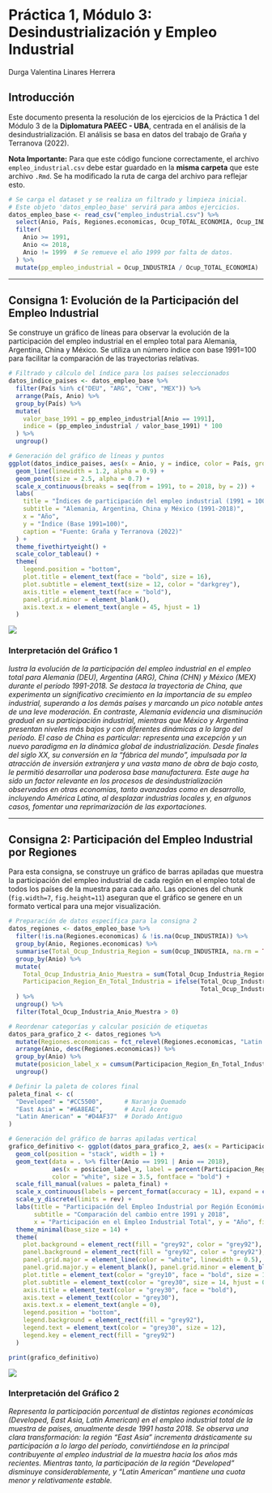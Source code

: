 Práctica 1, Módulo 3: Desindustrialización y Empleo Industrial
================
Durga Valentina Linares Herrera

## Introducción

Este documento presenta la resolución de los ejercicios de la Práctica 1
del Módulo 3 de la **Diplomatura PAEEC - UBA**, centrada en el análisis
de la desindustrialización. El análisis se basa en datos del trabajo de
Graña y Terranova (2022).

**Nota Importante:** Para que este código funcione correctamente, el
archivo `empleo_industrial.csv` debe estar guardado en la **misma
carpeta** que este archivo `.Rmd`. Se ha modificado la ruta de carga del
archivo para reflejar esto.

``` r
# Se carga el dataset y se realiza un filtrado y limpieza inicial.
# Este objeto 'datos_empleo_base' servirá para ambos ejercicios.
datos_empleo_base <- read_csv("empleo_industrial.csv") %>%
  select(Anio, País, Regiones.economicas, Ocup_TOTAL_ECONOMIA, Ocup_INDUSTRIA) %>%
  filter(
    Anio >= 1991,
    Anio <= 2018,
    Anio != 1999  # Se remueve el año 1999 por falta de datos.
  ) %>%
  mutate(pp_empleo_industrial = Ocup_INDUSTRIA / Ocup_TOTAL_ECONOMIA)
```

------------------------------------------------------------------------

## Consigna 1: Evolución de la Participación del Empleo Industrial

Se construye un gráfico de líneas para observar la evolución de la
participación del empleo industrial en el empleo total para Alemania,
Argentina, China y México. Se utiliza un número índice con base 1991=100
para facilitar la comparación de las trayectorias relativas.

``` r
# Filtrado y cálculo del índice para los países seleccionados
datos_indice_paises <- datos_empleo_base %>%
  filter(País %in% c("DEU", "ARG", "CHN", "MEX")) %>%
  arrange(País, Anio) %>%
  group_by(País) %>%
  mutate(
    valor_base_1991 = pp_empleo_industrial[Anio == 1991],
    indice = (pp_empleo_industrial / valor_base_1991) * 100
  ) %>%
  ungroup()

# Generación del gráfico de líneas y puntos
ggplot(datos_indice_paises, aes(x = Anio, y = indice, color = País, group = País)) +
  geom_line(linewidth = 1.2, alpha = 0.9) +
  geom_point(size = 2.5, alpha = 0.7) +
  scale_x_continuous(breaks = seq(from = 1991, to = 2018, by = 2)) +
  labs(
    title = "Índices de participación del empleo industrial (1991 = 100)",
    subtitle = "Alemania, Argentina, China y México (1991-2018)",
    x = "Año",
    y = "Índice (Base 1991=100)",
    caption = "Fuente: Graña y Terranova (2022)"
  ) +
  theme_fivethirtyeight() +
  scale_color_tableau() +
  theme(
    legend.position = "bottom",
    plot.title = element_text(face = "bold", size = 16),
    plot.subtitle = element_text(size = 12, color = "darkgrey"),
    axis.title = element_text(face = "bold"),
    panel.grid.minor = element_blank(),
    axis.text.x = element_text(angle = 45, hjust = 1)
  )
```

![](m3pc1_files/figure-gfm/grafico-consigna-1-1.png)<!-- -->

### Interpretación del Gráfico 1

*Iustra la evolución de la participación del empleo industrial en el
empleo total para Alemania (DEU), Argentina (ARG), China (CHN) y México
(MEX) durante el período 1991-2018. Se destaca la trayectoria de China,
que experimenta un significativo crecimiento en la importancia de su
empleo industrial, superando a los demás países y marcando un pico
notable antes de una leve moderación. En contraste, Alemania evidencia
una disminución gradual en su participación industrial, mientras que
México y Argentina presentan niveles más bajos y con diferentes
dinámicas a lo largo del período. El caso de China es particular:
representa una excepción y un nuevo paradigma en la dinámica global de
industrialización. Desde finales del siglo XX, su conversión en la
“fábrica del mundo”, impulsada por la atracción de inversión extranjera
y una vasta mano de obra de bajo costo, le permitió desarrollar una
poderosa base manufacturera. Este auge ha sido un factor relevante en
los procesos de desindustrialización observados en otras economías,
tanto avanzadas como en desarrollo, incluyendo América Latina, al
desplazar industrias locales y, en algunos casos, fomentar una
reprimarización de las exportaciones.*

------------------------------------------------------------------------

## Consigna 2: Participación del Empleo Industrial por Regiones

Para esta consigna, se construye un gráfico de barras apiladas que
muestra la participación del empleo industrial de cada región en el
empleo total de todos los países de la muestra para cada año. Las
opciones del chunk (`fig.width=7`, `fig.height=11`) aseguran que el
gráfico se genere en un formato vertical para una mejor visualización.

``` r
# Preparación de datos específica para la consigna 2
datos_regiones <- datos_empleo_base %>%
  filter(!is.na(Regiones.economicas) & !is.na(Ocup_INDUSTRIA)) %>%
  group_by(Anio, Regiones.economicas) %>%
  summarise(Total_Ocup_Industria_Region = sum(Ocup_INDUSTRIA, na.rm = TRUE), .groups = 'drop') %>%
  group_by(Anio) %>%
  mutate(
    Total_Ocup_Industria_Anio_Muestra = sum(Total_Ocup_Industria_Region, na.rm = TRUE),
    Participacion_Region_En_Total_Industria = ifelse(Total_Ocup_Industria_Anio_Muestra > 0,
                                                     Total_Ocup_Industria_Region / Total_Ocup_Industria_Anio_Muestra, 0)
  ) %>%
  ungroup() %>%
  filter(Total_Ocup_Industria_Anio_Muestra > 0)

# Reordenar categorías y calcular posición de etiquetas
datos_para_grafico_2 <- datos_regiones %>%
  mutate(Regiones.economicas = fct_relevel(Regiones.economicas, "Latin American", "East Asia", "Developed")) %>%
  arrange(Anio, desc(Regiones.economicas)) %>%
  group_by(Anio) %>%
  mutate(posicion_label_x = cumsum(Participacion_Region_En_Total_Industria) - 0.5 * Participacion_Region_En_Total_Industria) %>%
  ungroup()

# Definir la paleta de colores final
paleta_final <- c(
  "Developed" = "#CC5500",      # Naranja Quemado
  "East Asia" = "#6A8EAE",      # Azul Acero
  "Latin American" = "#D4AF37"  # Dorado Antiguo
)

# Generación del gráfico de barras apiladas vertical
grafico_definitivo <- ggplot(datos_para_grafico_2, aes(x = Participacion_Region_En_Total_Industria, y = factor(Anio), fill = Regiones.economicas)) +
  geom_col(position = "stack", width = 1) +
  geom_text(data = . %>% filter(Anio == 1991 | Anio == 2018),
            aes(x = posicion_label_x, label = percent(Participacion_Region_En_Total_Industria, accuracy = 1)),
            color = "white", size = 3.5, fontface = "bold") +
  scale_fill_manual(values = paleta_final) +
  scale_x_continuous(labels = percent_format(accuracy = 1L), expand = c(0, 0.01)) +
  scale_y_discrete(limits = rev) +
  labs(title = "Participación del Empleo Industrial por Región Económica",
       subtitle = "Comparación del cambio entre 1991 y 2018",
       x = "Participación en el Empleo Industrial Total", y = "Año", fill = NULL) +
  theme_minimal(base_size = 14) +
  theme(
    plot.background = element_rect(fill = "grey92", color = "grey92"),
    panel.background = element_rect(fill = "grey92", color = "grey92"),
    panel.grid.major = element_line(color = "white", linewidth = 0.5),
    panel.grid.major.y = element_blank(), panel.grid.minor = element_blank(),
    plot.title = element_text(color = "grey10", face = "bold", size = 18, hjust = 0.5),
    plot.subtitle = element_text(color = "grey30", size = 14, hjust = 0.5, margin = margin(b=10)),
    axis.title = element_text(color = "grey30", face = "bold"),
    axis.text = element_text(color = "grey30"),
    axis.text.x = element_text(angle = 0),
    legend.position = "bottom",
    legend.background = element_rect(fill = "grey92"),
    legend.text = element_text(color = "grey30", size = 12),
    legend.key = element_rect(fill = "grey92")
  )

print(grafico_definitivo)
```

![](m3pc1_files/figure-gfm/grafico-consigna-2-1.png)<!-- -->

### Interpretación del Gráfico 2

*Representa la participación porcentual de distintas regiones económicas
(Developed, East Asia, Latin American) en el empleo industrial total de
la muestra de países, anualmente desde 1991 hasta 2018. Se observa una
clara transformación: la región “East Asia” incrementa drásticamente su
participación a lo largo del período, convirtiéndose en la principal
contribuyente al empleo industrial de la muestra hacia los años más
recientes. Mientras tanto, la participación de la región “Developed”
disminuye considerablemente, y “Latin American” mantiene una cuota menor
y relativamente estable.*
